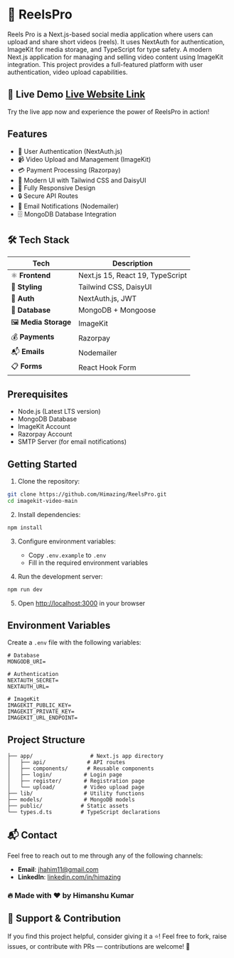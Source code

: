 # 🎥 ReelsPro
Reels Pro is a Next.js-based social media application where users can upload and share short videos (reels). It uses NextAuth for authentication, ImageKit for media storage, and TypeScript for type safety. A modern Next.js application for managing and selling video content using ImageKit integration. This project provides a full-featured platform with user authentication, video upload capabilities.

## <a name="live-demo"> 🚀 Live Demo [Live Website Link](https://reelspro-rho.vercel.app/)
Try the live app now and experience the power of ReelsPro in action!

## Features

- 🔐 User Authentication (NextAuth.js)
- 📹 Video Upload and Management (ImageKit)
- 💳 Payment Processing (Razorpay)
- 🎨 Modern UI with Tailwind CSS and DaisyUI
- 📱 Fully Responsive Design
- 🔒 Secure API Routes
- 📧 Email Notifications (Nodemailer)
- 🗄️ MongoDB Database Integration

## 🛠 Tech Stack

| Tech                  | Description                      |
| --------------------- | -------------------------------- |
| ⚛️ **Frontend**       | Next.js 15, React 19, TypeScript |
| 🎨 **Styling**        | Tailwind CSS, DaisyUI            |
| 🔐 **Auth**           | NextAuth.js, JWT                 |
| 🧮 **Database**       | MongoDB + Mongoose               |
| 🖼️ **Media Storage**  | ImageKit                         |
| 💰 **Payments**       | Razorpay                         |
| 📬 **Emails**         | Nodemailer                       |
| 📋 **Forms**          | React Hook Form                  |

## Prerequisites

- Node.js (Latest LTS version)
- MongoDB Database
- ImageKit Account
- Razorpay Account
- SMTP Server (for email notifications)

## Getting Started

1. Clone the repository:
```bash
git clone https://github.com/Himazing/ReelsPro.git
cd imagekit-video-main
```

2. Install dependencies:
```bash
npm install
```

3. Configure environment variables:
   - Copy `.env.example` to `.env`
   - Fill in the required environment variables

4. Run the development server:
```bash
npm run dev
```

5. Open [http://localhost:3000](http://localhost:3000) in your browser

## Environment Variables

Create a `.env` file with the following variables:

```env
# Database
MONGODB_URI=

# Authentication
NEXTAUTH_SECRET=
NEXTAUTH_URL=

# ImageKit
IMAGEKIT_PUBLIC_KEY=
IMAGEKIT_PRIVATE_KEY=
IMAGEKIT_URL_ENDPOINT=
```

## Project Structure

```
├── app/                  # Next.js app directory
│   ├── api/             # API routes
│   ├── components/      # Reusable components
│   ├── login/          # Login page
│   ├── register/       # Registration page
│   └── upload/         # Video upload page
├── lib/                # Utility functions
├── models/             # MongoDB models
├── public/            # Static assets
└── types.d.ts         # TypeScript declarations
```


## 📬 Contact

Feel free to reach out to me through any of the following channels:

- **Email**: [jhahim11@gmail.com](mailto:jhahim11@gmail.com)
- **LinkedIn**: [linkedin.com/in/himazing](https://www.linkedin.com/in/himazing/)

### 🔥 Made with ❤️ by **Himanshu Kumar**

## 🌟 Support & Contribution

If you find this project helpful, consider giving it a ⭐️!
Feel free to fork, raise issues, or contribute with PRs — contributions are welcome! 🤝

